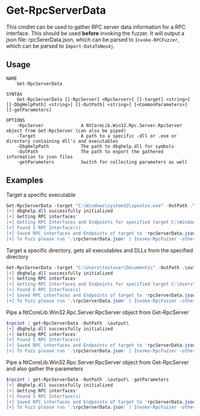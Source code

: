 # Get-RpcServerData
This cmdlet can be used to gather RPC server data information for a RPC interface. This should be used **before** invoking the fuzzer.
It will output a json file: rpcSererData.json, which can be parsed to `Invoke-RPCFuzzer`, which can be parsed to `Import-DataToNeo4j`.

## Usage
```
NAME
    Get-RpcServerData

SYNTAX
    Get-RpcServerData [[-RpcServer] <RpcServer>] [[-target] <string>] [[-DbgHelpPath] <string>] [[-OutPath] <string>] [<CommonParameters>] [[-getParameters]

OPTIONS
    -RpcServer              A NtCoreLib.Win32.Rpc.Server.RpcServer object from Get-RpcServer (can also be piped)
    -Target                 A path to a specific .dll or .exe or directory containing dll's and executables
    -DbgHelpPath            The path to dbghelp.dll for symbols
    -OutPath                The path to export the gathered information to json files
    -getParameters          Switch for collecting parameters as well
```

## Examples
Target a specific executable
```powershell
Get-RpcServerData -target "C:\Windows\system32\spoolsv.exe" -OutPath .\output\
[+] dbghelp.dll successfully initialized
[+] Getting RPC interfaces'
[+] Getting RPC Interfaces and Endpoints for specified target C:\Windows\system32\spoolsv.exe
[+] Found 5 RPC Interface(s)
[+] Saved RPC interfaces and Endpoints of target to 'rpcServerData.json'
[+] To Fuzz please run '.\rpcServerData.json' | Invoke-RpcFuzzer -other -options'
```

Target a specific directory, gets all executables and DLLs from the specified directory
```powershell
Get-RpcServerData -target "C:\Users\testuser\Documents\" -OutPath .\output\
[+] dbghelp.dll successfully initialized
[+] Getting RPC interfaces'
[+] Getting RPC Interfaces and Endpoints for specified target C:\Users\testuser\Documents\
[+] Found 6 RPC Interface(s)
[+] Saved RPC interfaces and Endpoints of target to 'rpcServerData.json'
[+] To Fuzz please run '.\rpcServerData.json' | Invoke-RpcFuzzer -other -options'
```

Pipe a NtCoreLib.Win32.Rpc.Server.RpcServer object from Get-RpcServer
```powershell
$rpcint | get-RpcServerData -OutPath .\output\
[+] dbghelp.dll successfully initialized
[+] Getting RPC interfaces'
[+] Found 5 RPC Interface(s)
[+] Saved RPC interfaces and Endpoints of target to 'rpcServerData.json'
[+] To Fuzz please run '.\rpcServerData.json' | Invoke-RpcFuzzer -other -options'
```

Pipe a NtCoreLib.Win32.Rpc.Server.RpcServer object from Get-RpcServer and also gather the parameters
```powershell
$rpcint | get-RpcServerData -OutPath .\output\ -getParameters
[+] dbghelp.dll successfully initialized
[+] Getting RPC interfaces'
[+] Found 5 RPC Interface(s)
[+] Saved RPC interfaces and Endpoints of target to 'rpcServerData.json'
[+] To Fuzz please run '.\rpcServerData.json' | Invoke-RpcFuzzer -other -options'
```